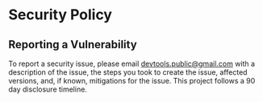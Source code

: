 # Security Policy

<!--
## Supported Versions

Use this section to tell people about which versions of your project are
currently being supported with security updates.

| Version | Supported          |
| ------- | ------------------ |
| 5.1.x   | :white_check_mark: |
| 5.0.x   | :x:                |
| 4.0.x   | :white_check_mark: |
| < 4.0   | :x:                |
-->

## Reporting a Vulnerability

<!--
Use this section to tell people how to report a vulnerability.

Tell them where to go, how often they can expect to get an update on a
reported vulnerability, what to expect if the vulnerability is accepted or
declined, etc.
-->

To report a security issue, please email devtools.public@gmail.com with a description of the issue, the steps you took to create the issue, affected versions, and, if known, mitigations for the issue. This project follows a 90 day disclosure timeline.
